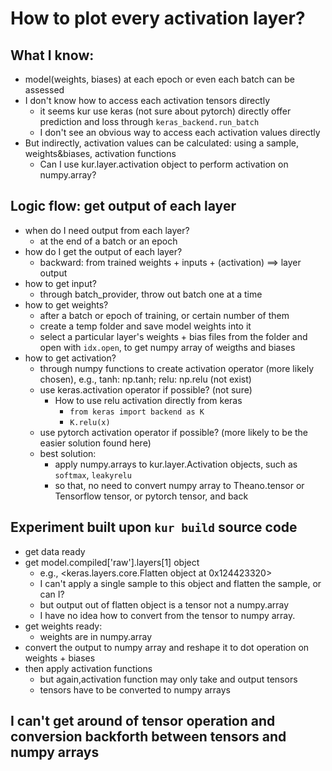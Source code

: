 # How to plot every activation layer?



## What I know:
- model(weights, biases) at each epoch or even each batch can be assessed
- I don't know how to access each activation tensors directly
	- it seems kur use keras (not sure about pytorch) directly offer prediction and loss through `keras_backend.run_batch`
	- I don't see an obvious way to access each activation values directly
- But indirectly, activation values can be calculated: using a sample, weights&biases, activation functions
	- Can I use kur.layer.activation object to perform activation on numpy.array?  

## Logic flow: get output of each layer
- when do I need output from each layer?
	- at the end of a batch or an epoch
- how do I get the output of each layer?
	- backward: from trained weights + inputs + (activation) ==> layer output
- how to get input?
	- through batch_provider, throw out batch one at a time
- how to get weights?
	- after a batch or epoch of training, or certain number of them
	- create a temp folder and save model weights into it
	- select a particular layer's weights + bias files from the folder and open with `idx.open`, to get numpy array of weigths and biases
- how to get activation?
	- through numpy functions to create activation operator (more likely chosen), e.g., tanh: np.tanh; relu: np.relu (not exist)
	- use keras.activation operator if possible? (not sure)
		- How to use relu activation directly from keras
			- `from keras import backend as K`
			- `K.relu(x)`
	- use pytorch activation operator if possible? (more likely to be the easier solution found here)
	- best solution:
		- apply numpy.arrays to kur.layer.Activation objects, such as `softmax`, `leakyrelu`
		- so that, no need to convert numpy array to Theano.tensor or Tensorflow tensor, or pytorch tensor, and back

## Experiment built upon `kur build` source code
- get data ready
- get model.compiled['raw'].layers[1] object
	- e.g., <keras.layers.core.Flatten object at 0x124423320>
	- I can't apply a single sample to this object and flatten the sample, or can I?
	- but output out of flatten object is a tensor not a numpy.array
	- I have no idea how to convert from the tensor to numpy array.  
- get weights ready:
	- weights are in numpy.array
- convert the output to numpy array and reshape it to dot operation on weights + biases
- then apply activation functions
	- but again,activation function may only take and output tensors
	- tensors have to be converted to numpy arrays

## I can't get around of tensor operation and conversion backforth between tensors and numpy arrays 
